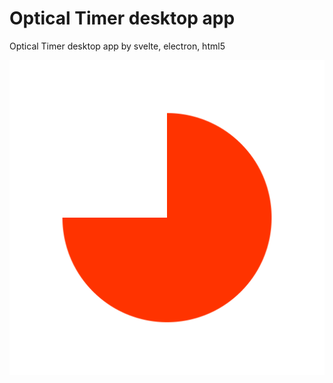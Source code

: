 # Optical Timer desktop app

Optical Timer desktop app by svelte, electron, html5

![preview](./src/assets/icons/png/64x64.png)

